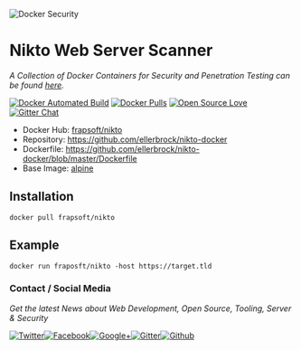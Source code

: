 ![Docker Security](https://github.frapsoft.com/top/docker-security.jpg)

# Nikto Web Server Scanner

_A Collection of Docker Containers for Security and Penetration Testing can be found [here](https://github.com/ellerbrock/docker-security-container)._

[![Docker Automated Build](https://img.shields.io/docker/automated/frapsoft/nikto.svg)](https://hub.docker.com/r/frapsoft/nikto/) [![Docker Pulls](https://img.shields.io/docker/pulls/frapsoft/nikto.svg)](https://hub.docker.com/r/frapsoft/nikto/) [![Open Source Love](https://badges.frapsoft.com/os/v1/open-source.svg)](https://github.com/ellerbrock/open-source-badges/) [![Gitter Chat](https://badges.gitter.im/frapsoft/frapsoft.svg)](https://gitter.im/frapsoft/frapsoft/)


- Docker Hub: [frapsoft/nikto](https://hub.docker.com/r/frapsoft/nikto/)
- Repository: <https://github.com/ellerbrock/nikto-docker>
- Dockerfile: <https://github.com/ellerbrock/nikto-docker/blob/master/Dockerfile>
- Base Image: [alpine](https://hub.docker.com/_/alpine/)

## Installation

`docker pull frapsoft/nikto`

## Example

`docker run fraposft/nikto -host https://target.tld`

### Contact / Social Media

_Get the latest News about Web Development, Open Source, Tooling, Server & Security_

[![Twitter](https://github.frapsoft.com/social/twitter.png)](https://twitter.com/frapsoft/)[![Facebook](https://github.frapsoft.com/social/facebook.png)](https://www.facebook.com/frapsoft/)[![Google+](https://github.frapsoft.com/social/google-plus.png)](https://plus.google.com/116540931335841862774)[![Gitter](https://github.frapsoft.com/social/gitter.png)](https://gitter.im/frapsoft/frapsoft/)[![Github](https://github.frapsoft.com/social/github.png)](https://github.com/ellerbrock/)
